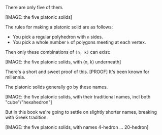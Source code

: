 There are only five of them.

[IMAGE: the five platonic solids]

The rules for making a platonic solid are as follows:

* You pick a regular polyhedron with `n` sides.
* You pick a whole number `k` of polygons meeting at each vertex.

Then only these combinations of `(n, k)` can exist:

[IMAGE: the five platonic solids, with (n, k) underneath]

There's a short and sweet proof of this. [PROOF] It's been known for millennia.

The platonic solids generally go by these names.

[IMAGE: the five platonic solids, with their traditional names, incl both "cube"/"hexahedron"]

But in this book we're going to settle on slightly shorter names, breaking with Greek tradition.

[IMAGE: the five platonic solids, with names 4-hedron ... 20-hedron]
